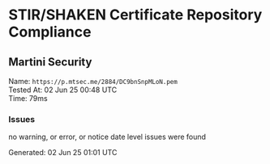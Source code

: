 # STIR/SHAKEN Certificate Repository Compliance

## Martini Security

Name: `https://p.mtsec.me/2884/DC9bnSnpMLoN.pem`\
Tested At: 02 Jun 25 00:48 UTC\
Time: 79ms

### Issues

no warning, or error, or notice date level issues were found

Generated: 02 Jun 25 01:01 UTC